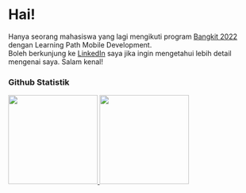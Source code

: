 # Hai!

Hanya seorang mahasiswa yang lagi mengikuti program [Bangkit 2022](https://grow.google/intl/id_id/bangkit/) dengan Learning Path Mobile Development.\
Boleh berkunjung ke [LinkedIn](https://www.linkedin.com/in/tegar-naufal-hanip-2b07761b9/) saya jika ingin mengetahui lebih detail mengenai saya. Salam kenal!

### Github Statistik
<p align="left">
<a href="https://github.com/TegarNH">
  <img height="180em" src="https://github-readme-stats-eight-theta.vercel.app/api?username=TegarNH&show_icons=true&theme=algolia&include_all_commits=true&count_private=true"/>
  <img height="180em" src="https://github-readme-stats-eight-theta.vercel.app/api/top-langs/?username=TegarNH&layout=compact&langs_count=8&theme=algolia"/>
</a>
</p>
